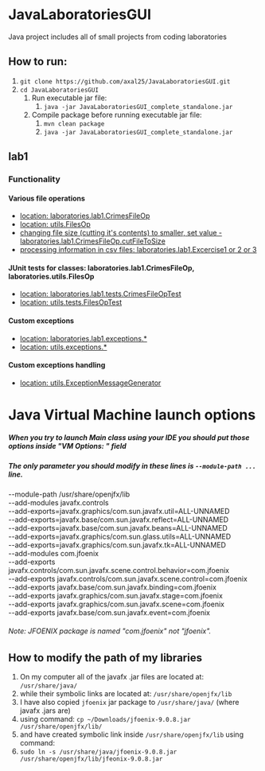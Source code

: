 # JavaLaboratoriesGUI
Java project includes all of small projects from coding laboratories

## How to run:
1. `git clone https://github.com/axal25/JavaLaboratoriesGUI.git`
1. `cd JavaLaboratoriesGUI`
    1. Run executable jar file:
        1. `java -jar JavaLaboratoriesGUI_complete_standalone.jar`
    1. Compile package before running executable jar file:
        1. `mvn clean package`
        1. `java -jar JavaLaboratoriesGUI_complete_standalone.jar`

## lab1
### Functionality
#### Various file operations 
* [location: laboratories.lab1.CrimesFileOp](https://github.com/axal25/JavaLaboratoriesGUI/blob/master/src/laboratories/lab1/CrimesFileOp.java)
* [location: utils.FilesOp](https://github.com/axal25/JavaLaboratoriesGUI/blob/master/src/utils/FilesOp.java)
* [changing file size (cutting it's contents) to smaller, set value - laboratories.lab1.CrimesFileOp.cutFileToSize](https://github.com/axal25/JavaLaboratoriesGUI/blob/master/src/laboratories/lab1/CrimesFileOp.java)
* [processing information in csv files: laboratories.lab1.Excercise1 or 2 or 3](https://github.com/axal25/JavaLaboratoriesGUI/tree/master/src/laboratories/lab1)
#### JUnit tests for classes: laboratories.lab1.CrimesFileOp, laboratories.utils.FilesOp 
* [location: laboratories.lab1.tests.CrimesFileOpTest](https://github.com/axal25/JavaLaboratoriesGUI/blob/master/src/laboratories/lab1/tests/CrimesFileOpTest.java)
* [location: utils.tests.FilesOpTest](https://github.com/axal25/JavaLaboratoriesGUI/blob/master/src/utils/tests/FilesOpTest.java)
#### Custom exceptions
* [location: laboratories.lab1.exceptions.*](https://github.com/axal25/JavaLaboratoriesGUI/tree/master/src/laboratories/lab1/exceptions)
* [location: utils.exceptions.*](https://github.com/axal25/JavaLaboratoriesGUI/tree/master/src/utils/exceptions)
#### Custom exceptions handling
* [location: utils.ExceptionMessageGenerator](https://github.com/axal25/JavaLaboratoriesGUI/blob/master/src/utils/ExceptionMessageGenerator.java)

# Java Virtual Machine launch options

##### When you try to launch Main class using your IDE you should put those options inside "VM Options: " field
##### The only parameter you should modify in these lines is `--module-path ...` line.
   
--module-path /usr/share/openjfx/lib   
--add-modules javafx.controls   
--add-exports=javafx.graphics/com.sun.javafx.util=ALL-UNNAMED   
--add-exports=javafx.base/com.sun.javafx.reflect=ALL-UNNAMED   
--add-exports=javafx.base/com.sun.javafx.beans=ALL-UNNAMED  
--add-exports=javafx.graphics/com.sun.glass.utils=ALL-UNNAMED   
--add-exports=javafx.graphics/com.sun.javafx.tk=ALL-UNNAMED  
--add-modules com.jfoenix  
--add-exports javafx.controls/com.sun.javafx.scene.control.behavior=com.jfoenix  
--add-exports javafx.controls/com.sun.javafx.scene.control=com.jfoenix  
--add-exports javafx.base/com.sun.javafx.binding=com.jfoenix  
--add-exports javafx.graphics/com.sun.javafx.stage=com.jfoenix  
--add-exports javafx.graphics/com.sun.javafx.scene=com.jfoenix  
--add-exports javafx.base/com.sun.javafx.event=com.jfoenix   

###### Note: JFOENIX package is named "com.jfoenix" not "jfoenix".

## How to modify the path of my libraries
1. On my computer all of the javafx .jar files are located at: `/usr/share/java/`  
2. while their symbolic links are located at: `/usr/share/openjfx/lib`  
3. I have also copied `jfoenix` jar package to `/usr/share/java/` (where javafx .jars are)  
4. using command: `cp ~/Downloads/jfoenix-9.0.8.jar /usr/share/openjfx/lib/`  
5. and have created symbolic link inside `/usr/share/openjfx/lib` using command:  
6. `sudo ln -s /usr/share/java/jfoenix-9.0.8.jar /usr/share/openjfx/lib/jfeonix-9.0.8.jar`